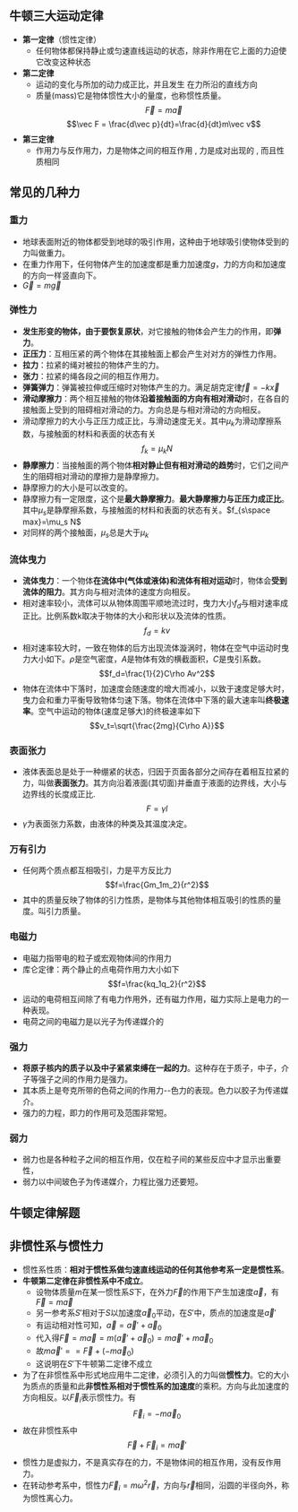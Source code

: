 ## 牛顿三大运动定律

- **第一定律**（惯性定律）
	- 任何物体都保持静止或匀速直线运动的状态，除非作用在它上面的力迫使它改变这种状态
- **第二定律**
	- 运动的变化与所加的动力成正比，并且发生 在力所沿的直线方向
	- 质量(mass)它是物体惯性大小的量度，也称惯性质量。
$$\vec F = m\vec a$$
$$\vec F = \frac{d\vec p}{dt}=\frac{d}{dt}m\vec v$$
- **第三定律**
	- 作用力与反作用力，力是物体之间的相互作用 , 力是成对出现的 , 而且性质相同

## 常见的几种力

### 重力

- 地球表面附近的物体都受到地球的吸引作用，这种由于地球吸引使物体受到的力叫做重力。
- 在重力作用下，任何物体产生的加速度都是重力加速度$g$，力的方向和加速度的方向一样竖直向下。
- $\vec G = m \vec g$

### 弹性力

- **发生形变的物体，由于要恢复原状**，对它接触的物体会产生力的作用，即**弹力**。
- **正压力**：互相压紧的两个物体在其接触面上都会产生对对方的弹性力作用。
- **拉力**：拉紧的绳对被拉的物体产生的力。
- **张力**：拉紧的绳各段之间的相互作用力。
- **弹簧弹力**：弹簧被拉伸或压缩时对物体产生的力。满足胡克定律$\vec f = -k \vec x$
- **滑动摩擦力**：两个相互接触的物体**沿着接触面的方向有相对滑动**时，在各自的接触面上受到的阻碍相对滑动的力。方向总是与相对滑动的方向相反。
- 滑动摩擦力的大小与正压力成正比，与滑动速度无关。其中$\mu_k$为滑动摩擦系数，与接触面的材料和表面的状态有关$$f_k=\mu_kN$$
- **静摩擦力**：当接触面的两个物体**相对静止但有相对滑动的趋势**时，它们之间产生的阻碍相对滑动的摩擦力是静摩擦力。
- 静摩擦力的大小是可以改变的。
- 静摩擦力有一定限度，这个是**最大静摩擦力**。**最大静摩擦力与正压力成正比**。其中$\mu_s$是静摩擦系数，与接触面的材料和表面的状态有关。$f_{s\space max}=\mu_s N$
- 对同样的两个接触面，$\mu_s$总是大于$\mu_k$

### 流体曳力

- **流体曳力**：一个物体**在流体中(气体或液体)和流体有相对运动**时，物体会**受到流体的阻力**。其方向与相对流体的速度方向相反。
- 相对速率较小，流体可以从物体周围平顺地流过时，曳力大小$f_d$与相对速率成正比。比例系数k取决于物体的大小和形状以及流体的性质。$$f_d=kv$$
- 相对速率较大时，一致在物体的后方出现流体漩涡时，物体在空气中运动时曳力大小如下。$\rho$是空气密度，$A$是物体有效的横截面积，$C$是曳引系数。$$f_d=\frac{1}{2}C\rho Av^2$$
- 物体在流体中下落时，加速度会随速度的增大而减小，以致于速度足够大时，曳力会和重力平衡导致物体匀速下落。物体在流体中下落的最大速率叫**终极速率**。空气中运动的物体(速度足够大)的终极速率如下$$v_t=\sqrt{\frac{2mg}{C\rho A}}$$

### 表面张力

- 液体表面总是处于一种绷紧的状态，归因于页面各部分之间存在着相互拉紧的力，叫做**表面张力**。其方向沿着液面(其切面)并垂直于液面的边界线，大小与边界线的长度成正比.
$$F=\gamma l$$
- $\gamma$为表面张力系数，由液体的种类及其温度决定。

### 万有引力

- 任何两个质点都互相吸引，力是平方反比力
$$f=\frac{Gm_1m_2}{r^2}$$
- 其中的质量反映了物体的引力性质，是物体与其他物体相互吸引的性质的量度。叫引力质量。

### 电磁力

- 电磁力指带电的粒子或宏观物体间的作用力
- 库仑定律：两个静止的点电荷作用力大小如下
$$f=\frac{kq_1q_2}{r^2}$$
- 运动的电荷相互间除了有电力作用外，还有磁力作用，磁力实际上是电力的一种表现。
- 电荷之间的电磁力是以光子为传递媒介的

### 强力

- **将原子核内的质子以及中子紧紧束缚在一起的力**。这种存在于质子，中子，介子等强子之间的作用力是强力。
- 其本质上是夸克所带的色荷之间的作用力--色力的表现。色力以胶子为传递媒介。
- 强力的力程，即力的作用可及范围非常短。

### 弱力

- 弱力也是各种粒子之间的相互作用，仅在粒子间的某些反应中才显示出重要性，
- 弱力以中间玻色子为传递媒介，力程比强力还要短。

## 牛顿定律解题


## 非惯性系与惯性力

- 惯性系性质：**相对于惯性系做匀速直线运动的任何其他参考系一定是惯性系**。
- **牛顿第二定律在非惯性系中不成立**。
	- 设物体质量$m$在某一惯性系$S$下，在外力$\vec F$的作用下产生加速度$\vec a$，有$\vec F = m \vec a$
	- 另一参考系$S'$相对于$S$以加速度$\vec a_0$平动，在$S'$中，质点的加速度是$\vec a'$
	- 有运动相对性可知，$\vec a = \vec a' +\vec a_0$
	- 代入得$\vec F = m\vec a = m(\vec a' + \vec a_0)=m \vec a'+m\vec a_0$
	- 故$m\vec a' == \vec F +(-m\vec a_0)$
	- 这说明在$S'$下牛顿第二定律不成立
- 为了在非惯性系中形式地应用牛二定律，必须引入的力叫做**惯性力**。它的大小为质点的质量和此**非惯性系相对于惯性系的加速度**的乘积。方向与此加速度的方向相反。以$\vec F_i$表示惯性力。有$$\vec F_i = -m\vec a_0$$
- 故在非惯性系中$$\vec F +\vec F_i = m\vec a'$$
- 惯性力是虚拟力，不是真实存在的力，不是物体间的相互作用，没有反作用力。
- 在转动参考系中，惯性力$\vec F_i = m\omega^2\vec r$，方向与$\vec r$相同，沿圆的半径向外，称为惯性离心力。